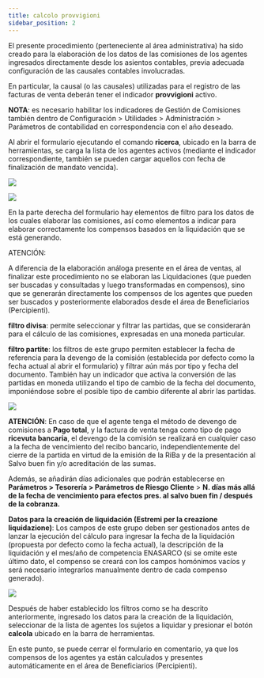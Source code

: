 ```yaml
---
title: calcolo provvigioni
sidebar_position: 2
---
```


El presente procedimiento (perteneciente al área administrativa) ha sido creado para la elaboración de los datos de las comisiones de los agentes ingresados directamente desde los asientos contables, previa adecuada configuración de las causales contables involucradas.

En particular, la causal (o las causales) utilizadas para el registro de las facturas de venta deberán tener el indicador **provvigioni** activo.

**NOTA**: es necesario habilitar los indicadores de Gestión de Comisiones también dentro de Configuración > Utilidades > Administración > Parámetros de contabilidad en correspondencia con el año deseado.

Al abrir el formulario ejecutando el comando **ricerca**, ubicado en la barra de herramientas, se carga la lista de los agentes activos (mediante el indicador correspondiente, también se pueden cargar aquellos con fecha de finalización de mandato vencida).

![](/img/it-it/finance-area/professional-men/procedures/calculate-commissions/image01.png)

![](/img/it-it/finance-area/professional-men/procedures/calculate-commissions/image02.png)

En la parte derecha del formulario hay elementos de filtro para los datos de los cuales elaborar las comisiones, así como elementos a indicar para elaborar correctamente los compensos basados en la liquidación que se está generando.

ATENCIÓN:

A diferencia de la elaboración análoga presente en el área de ventas, al finalizar este procedimiento no se elaboran las Liquidaciones (que pueden ser buscadas y consultadas y luego transformadas en compensos), sino que se generarán directamente los compensos de los agentes que pueden ser buscados y posteriormente elaborados desde el área de Beneficiarios (Percipienti).

**filtro divisa**: permite seleccionar y filtrar las partidas, que se considerarán para el cálculo de las comisiones, expresadas en una moneda particular.

**filtro partite**: los filtros de este grupo permiten establecer la fecha de referencia para la devengo de la comisión (establecida por defecto como la fecha actual al abrir el formulario) y filtrar aún más por tipo y fecha del documento. También hay un indicador que activa la conversión de las partidas en moneda utilizando el tipo de cambio de la fecha del documento, imponiéndose sobre el posible tipo de cambio diferente al abrir las partidas.

![](/img/it-it/finance-area/professional-men/procedures/calculate-commissions/image03.png)

**ATENCIÓN**: En caso de que el agente tenga el método de devengo de comisiones a **Pago total**, y la factura de venta tenga como tipo de pago **ricevuta bancaria**, el devengo de la comisión se realizará en cualquier caso a la fecha de vencimiento del recibo bancario, independientemente del cierre de la partida en virtud de la emisión de la RiBa y de la presentación al Salvo buen fin y/o acreditación de las sumas.

Además, se añadirán días adicionales que podrán establecerse en **Parámetros > Tesorería > Parámetros de Riesgo Cliente** > **N. días más allá de la fecha de vencimiento para efectos pres. al salvo buen fin / después de la cobranza.**

**Datos para la creación de liquidación (Estremi per la creazione liquidazione)**: Los campos de este grupo deben ser gestionados antes de lanzar la ejecución del cálculo para ingresar la fecha de la liquidación (propuesta por defecto como la fecha actual), la descripción de la liquidación y el mes/año de competencia ENASARCO (si se omite este último dato, el compenso se creará con los campos homónimos vacíos y será necesario integrarlos manualmente dentro de cada compenso generado).

![](/img/it-it/finance-area/professional-men/procedures/calculate-commissions/image04.png)

Después de haber establecido los filtros como se ha descrito anteriormente, ingresado los datos para la creación de la liquidación, seleccionar de la lista de agentes los sujetos a liquidar y presionar el botón **calcola** ubicado en la barra de herramientas.

En este punto, se puede cerrar el formulario en comentario, ya que los compensos de los agentes ya están calculados y presentes automáticamente en el área de Beneficiarios (Percipienti).